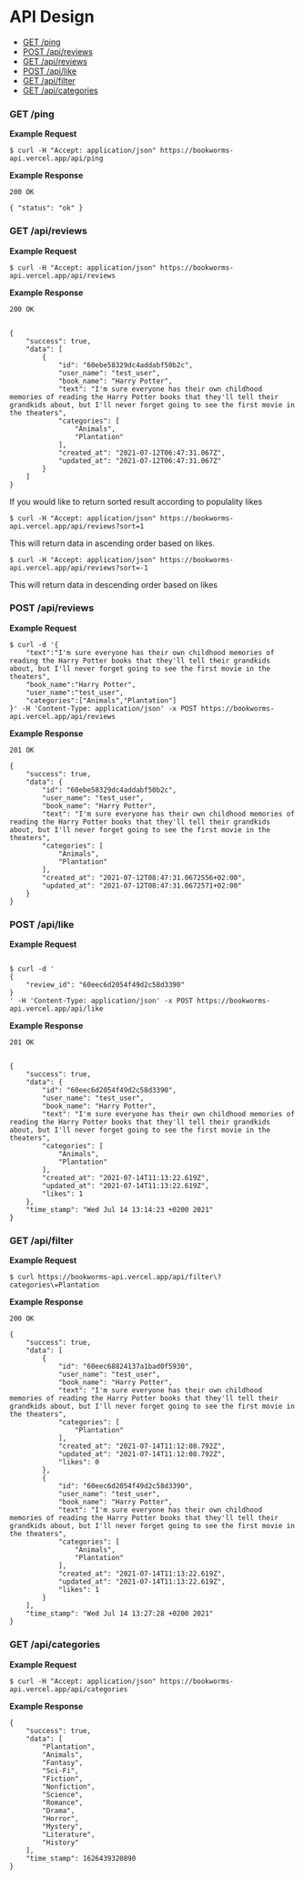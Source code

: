 API Design
==========

- [GET /ping](#get-ping)
- [POST /api/reviews](#post-apireviews)
- [GET /api/reviews](#get-apireviews)
- [POST /api/like](#post-apilike)
- [GET /api/filter](#get-apifilter)
- [GET /api/categories](#get-apicategories)

### GET /ping

**Example Request**

```
$ curl -H "Accept: application/json" https://bookworms-api.vercel.app/api/ping
```

**Example Response**

```
200 OK

{ "status": "ok" }
```




### GET /api/reviews

**Example Request**

```
$ curl -H "Accept: application/json" https://bookworms-api.vercel.app/api/reviews

```

**Example Response**

```
200 OK


{
    "success": true,
    "data": [
        {
            "id": "60ebe58329dc4addabf50b2c",
            "user_name": "test_user",
            "book_name": "Harry Potter",
            "text": "I'm sure everyone has their own childhood memories of reading the Harry Potter books that they'll tell their grandkids about, but I'll never forget going to see the first movie in the theaters",
            "categories": [
                "Animals",
                "Plantation"
            ],
            "created_at": "2021-07-12T06:47:31.067Z",
            "updated_at": "2021-07-12T06:47:31.067Z"
        }
    ]
}
```

If you would like to return sorted result according to populality likes

```
$ curl -H "Accept: application/json" https://bookworms-api.vercel.app/api/reviews?sort=1

```

This will return data in ascending order based on likes.

```
$ curl -H "Accept: application/json" https://bookworms-api.vercel.app/api/reviews?sort=-1

```

This will return data in descending order based on likes

### POST /api/reviews

**Example Request**

```
$ curl -d '{
    "text":"I'm sure everyone has their own childhood memories of reading the Harry Potter books that they'll tell their grandkids about, but I'll never forget going to see the first movie in the theaters",
    "book_name":"Harry Potter",
    "user_name":"test_user",
    "categories":["Animals","Plantation"] 
}' -H 'Content-Type: application/json' -x POST https://bookworms-api.vercel.app/api/reviews 

```

**Example Response**

```
201 OK

{
    "success": true,
    "data": {
        "id": "60ebe58329dc4addabf50b2c",
        "user_name": "test_user",
        "book_name": "Harry Potter",
        "text": "I'm sure everyone has their own childhood memories of reading the Harry Potter books that they'll tell their grandkids about, but I'll never forget going to see the first movie in the theaters",
        "categories": [
            "Animals",
            "Plantation"
        ],
        "created_at": "2021-07-12T08:47:31.0672556+02:00",
        "updated_at": "2021-07-12T08:47:31.0672571+02:00"
    }
}
```

### POST /api/like

**Example Request**


```

$ curl -d '
{
    "review_id": "60eec6d2054f49d2c58d3390"
}
' -H 'Content-Type: application/json' -x POST https://bookworms-api.vercel.app/api/like 

```

**Example Response**

```
201 OK


{
    "success": true,
    "data": {
        "id": "60eec6d2054f49d2c58d3390",
        "user_name": "test_user",
        "book_name": "Harry Potter",
        "text": "I'm sure everyone has their own childhood memories of reading the Harry Potter books that they'll tell their grandkids about, but I'll never forget going to see the first movie in the theaters",
        "categories": [
            "Animals",
            "Plantation"
        ],
        "created_at": "2021-07-14T11:13:22.619Z",
        "updated_at": "2021-07-14T11:13:22.619Z",
        "likes": 1
    },
    "time_stamp": "Wed Jul 14 13:14:23 +0200 2021"
}
```

### GET /api/filter

**Example Request**

```
$ curl https://bookworms-api.vercel.app/api/filter\?categories\=Plantation 

```

**Example Response**

```
200 OK

{
    "success": true,
    "data": [
        {
            "id": "60eec68824137a1bad0f5930",
            "user_name": "test_user",
            "book_name": "Harry Potter",
            "text": "I'm sure everyone has their own childhood memories of reading the Harry Potter books that they'll tell their grandkids about, but I'll never forget going to see the first movie in the theaters",
            "categories": [
                "Plantation"
            ],
            "created_at": "2021-07-14T11:12:08.792Z",
            "updated_at": "2021-07-14T11:12:08.792Z",
            "likes": 0
        },
        {
            "id": "60eec6d2054f49d2c58d3390",
            "user_name": "test_user",
            "book_name": "Harry Potter",
            "text": "I'm sure everyone has their own childhood memories of reading the Harry Potter books that they'll tell their grandkids about, but I'll never forget going to see the first movie in the theaters",
            "categories": [
                "Animals",
                "Plantation"
            ],
            "created_at": "2021-07-14T11:13:22.619Z",
            "updated_at": "2021-07-14T11:13:22.619Z",
            "likes": 1
        }
    ],
    "time_stamp": "Wed Jul 14 13:27:28 +0200 2021"
}
```

### GET /api/categories


**Example Request**

```
$ curl -H "Accept: application/json" https://bookworms-api.vercel.app/api/categories
```


**Example Response**
```
{
    "success": true,
    "data": [
        "Plantation",
        "Animals",
        "Fantasy",
        "Sci-Fi",
        "Fiction",
        "Nonfiction",
        "Science",
        "Romance",
        "Drama",
        "Horror",
        "Mystery",
        "Literature",
        "History"
    ],
    "time_stamp": 1626439320890
}
```
